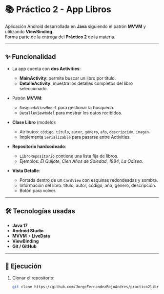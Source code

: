# 📚 Práctico 2 - App Libros

Aplicación Android desarrollada en **Java** siguiendo el patrón **MVVM** y utilizando **ViewBinding**.  
Forma parte de la entrega del **Práctico 2** de la materia.  

---

## ✨ Funcionalidad

- La app cuenta con **dos Activities**:
  - **MainActivity**: permite buscar un libro por título.
  - **DetalleActivity**: muestra los detalles completos del libro seleccionado.

- Patrón **MVVM**:
  - `BusquedaViewModel` para gestionar la búsqueda.
  - `DetalleViewModel` para mostrar los datos recibidos.

- **Clase Libro** (modelo):
  - Atributos: `código`, `título`, `autor`, `género`, `año`, `descripción`, `imagen`.
  - Implementa `Serializable` para pasarse entre Activities.

- **Repositorio hardcodeado**:
  - `LibroRepositorio` contiene una lista fija de libros.
  - Ejemplos: *El Quijote*, *Cien Años de Soledad*, *1984*, *La Odisea*.

- **Vista Detalle**:
  - Portada dentro de un `CardView` con esquinas redondeadas y sombra.
  - Información del libro: título, autor, código, año, género, descripción.
  - Botón para volver.

---

## 🛠️ Tecnologías usadas
- **Java 17**
- **Android Studio**
- **MVVM + LiveData**
- **ViewBinding**
- **Git / GitHub**

---

## 🚀 Ejecución
1. Clonar el repositorio:
   ```bash
   git clone https://github.com/JorgeFernandezRojoAndres/practico2libros

